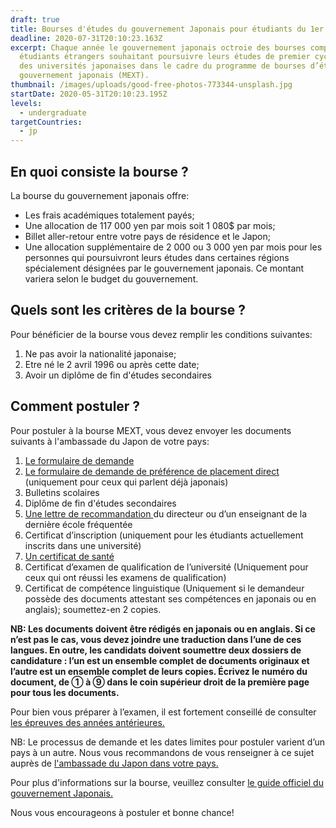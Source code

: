 ```yaml
---
draft: true
title: Bourses d'études du gouvernement Japonais pour étudiants du 1er cycle
deadline: 2020-07-31T20:10:23.163Z
excerpt: Chaque année le gouvernement japonais octroie des bourses complètes aux
  étudiants étrangers souhaitant poursuivre leurs études de premier cycle dans
  des universités japonaises dans le cadre du programme de bourses d’études du
  gouvernement japonais (MEXT).
thumbnail: /images/uploads/good-free-photos-773344-unsplash.jpg
startDate: 2020-05-31T20:10:23.195Z
levels:
  - undergraduate
targetCountries:
  - jp
---
```

## En quoi consiste la bourse ?

La bourse du gouvernement japonais offre:

* Les frais académiques totalement payés;
* Une allocation de 117 000 yen par mois soit 1 080$ par mois;
* Billet aller-retour entre votre pays de résidence et le Japon;
* Une allocation supplémentaire de 2 000 ou 3 000 yen par mois pour les personnes qui poursuivront leurs études dans certaines régions spécialement désignées par le gouvernement japonais. Ce montant variera selon le budget du gouvernement.

## Quels sont les critères de la bourse ?

Pour bénéficier de la bourse vous devez remplir les conditions suivantes:

1. Ne pas avoir la nationalité japonaise;
2. Etre né le 2 avril 1996 ou après cette date;
3. Avoir un diplôme de fin d'études secondaires

## Comment postuler ?

Pour postuler à la bourse MEXT, vous devez envoyer les documents suivants à l'ambassade du Japon de votre pays:

1. <a href="https://www.studyinjapan.go.jp/en/assets/pdf/app/undergraduate/2021_Application_Undergraduate.pdf" target="_blank" rel="noopener noreferrer">Le formulaire de demande</a>
2. <a href="https://www.studyinjapan.go.jp/en/assets/pdf/app/undergraduate/2021_DirectPlacement_Undergraduate.pdf" target="_blank" rel="noopener noreferrer">Le formulaire de demande de préférence de placement direct</a> (uniquement pour ceux qui parlent déjà japonais)
3. Bulletins scolaires
4. Diplôme de fin d'études secondaires 
5. <a href="https://www.studyinjapan.go.jp/en/assets/pdf/app/undergraduate/2021_SampleRecommendation.pdf" target="_blank" rel="noopener noreferrer">Une lettre de recommandation </a> du directeur ou d’un enseignant de la dernière école fréquentée
6. Certificat d’inscription (uniquement pour les étudiants actuellement inscrits dans une université)
7. <a href="https://www.studyinjapan.go.jp/en/assets/pdf/app/undergraduate/2021_HealthCertificate.pdf" target="_blank" rel="noopener noreferrer">Un certificat de santé</a>
8. Certificat d’examen de qualification de l’université (Uniquement pour ceux qui ont réussi les examens de qualification)
9. Certificat de compétence linguistique (Uniquement si le demandeur possède des documents attestant ses compétences en japonais ou en anglais); soumettez-en 2 copies.

**NB: Les documents doivent être rédigés en japonais ou en anglais. Si ce n’est pas le cas, vous devez joindre une traduction dans l’une de ces langues. En outre, les candidats doivent soumettre deux dossiers de candidature : l’un est un ensemble complet de documents originaux et l’autre est un ensemble complet de leurs copies. Écrivez le numéro du document, de ① à ⑨ dans le coin supérieur droit de la première page pour tous les documents.**

Pour bien vous préparer à l’examen, il est fortement conseillé de consulter [les épreuves des années antérieures.](https://www.studyinjapan.go.jp/en/planning/scholarship/application/examination/index.html)

NB: Le processus de demande et les dates limites pour postuler varient d’un pays à un autre. Nous vous recommandons de vous renseigner à ce sujet auprès de <a href="https://www.mofa.go.jp/about/emb_cons/mofaserv.html" target="_blank" rel="noopener noreferrer">l'ambassade du Japon dans votre pays.</a>

Pour plus d'informations sur la bourse, veuillez consulter <a href="https://www.studyinjapan.go.jp/en/assets/pdf/app/undergraduate/2021_Guidelines_Undergraduate_E.pdf" target="_blank" rel="noopener noreferrer">le guide officiel du gouvernement Japonais.</a>


Nous vous encourageons à postuler et bonne chance!
